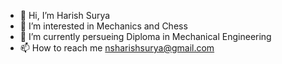 - 👋 Hi, I’m Harish Surya
- 👀 I’m interested in Mechanics and Chess
- 🌱 I’m currently persueing Diploma in Mechanical Engineering 
- 📫 How to reach me nsharishsurya@gmail.com
<!---
HarishSuryaNS/HarishSuryaNS is a ✨ special ✨ repository because its `README.md` (this file) appears on your GitHub profile.
You can click the Preview link to take a look at your changes.
--->
